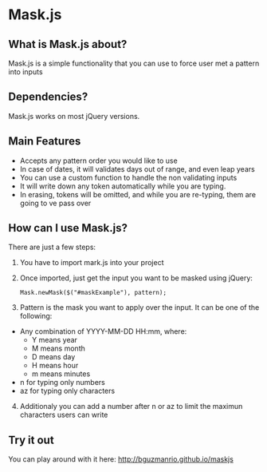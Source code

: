 Mask.js
======

What is Mask.js about?
----------------------

Mask.js is a simple functionality that you can use to force user met a pattern into inputs


Dependencies?
-------------

Mask.js works on most jQuery versions.

Main Features
-------------

<ul>
    <li>
        Accepts any pattern order you would like to use
    </li>
    <li>
        In case of dates, it will validates days out of range, and even leap years
    </li>
    <li>
        You can use a custom function to handle the non validating inputs
    </li>
    <li>
        It will write down any token automatically while you are typing.
    </li>
    <li>
        In erasing, tokens will be omitted, and while you are re-typing, them are going to ve pass over
    </li>
    
</ul>


How can I use Mask.js?
----------------------

There are just a few steps:

1. You have to import mark.js into your project 
2. Once imported, just get the input you want to be masked using jQuery:

    ```
    Mask.newMask($("#maskExample"), pattern);
    ```
3. Pattern is the mask you want to apply over the input. It can be one of the following:
<ul>
<li>Any combination of YYYY-MM-DD HH:mm, where:
<ul>
    <li>
        Y means year
    </li>
    <li>
        M means month
    </li>
    <li>
        D means day
    </li>
    <li>
        H means hour
    </li>
    <li>
        m means minutes
    </li>
</ul>
</li>
<li>n for typing only numbers</li>
<li>az for typing only characters</li>
</ul>

4. Additionaly you can add a number after n or az to limit the maximun characters users can write


Try it out
----------

You can play around with it here: http://bguzmanrio.github.io/maskjs
